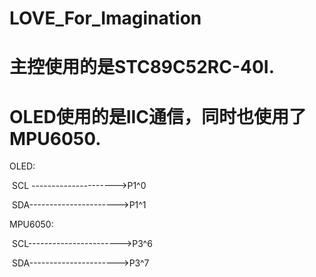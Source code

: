 # LOVE_For_Imagination
# 主控使用的是STC89C52RC-40I.
# OLED使用的是IIC通信，同时也使用了MPU6050.
OLED:

​	SCL --------------------->P1^0

​	SDA---------------------->P1^1

MPU6050:

​	SCL----------------------->P3^6

​	SDA---------------------->P3^7

    
